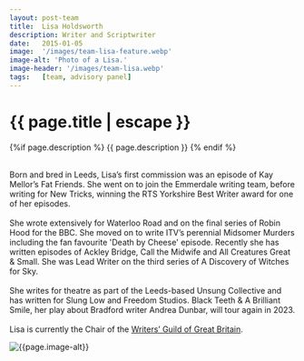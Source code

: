 ```yaml
---
layout: post-team
title:  Lisa Holdsworth
description: Writer and Scriptwriter
date:   2015-01-05
image:  '/images/team-lisa-feature.webp'
image-alt: 'Photo of a Lisa.'
image-header: '/images/team-lisa.webp'
tags:   [team, advisory panel]
---
```

<!-- begin hero -->
  <div class="container">
    <div class="row">
      <div class="col col-12">
        <div class="hero2__inner">
          <div class="hero2__left">
            <h1 class="post__title">{{ page.title | escape }}</h1>
          {%if page.description %}
            {{ page.description }}
          {% endif %}
          <br><br>
          <p>Born and bred in Leeds, Lisa’s first commission was an episode of Kay Mellor’s Fat Friends. She went on to join the Emmerdale writing team, before writing for New Tricks, winning the RTS Yorkshire Best Writer award for one of her episodes.
          <br><br>
          She wrote extensively for Waterloo Road and on the final series of Robin Hood for the BBC. She moved on to write ITV’s perennial Midsomer Murders including the fan favourite 'Death by Cheese' episode. Recently she has written episodes of Ackley Bridge, Call the Midwife and All Creatures Great & Small. She was Lead Writer on the third series of A Discovery of Witches for Sky.
          <br><br>
          She writes for theatre as part of the Leeds-based Unsung Collective and has written for Slung Low and Freedom Studios. Black Teeth & A Brilliant Smile, her play about Bradford writer Andrea Dunbar, will tour again in 2023. 
          <br><br>
          Lisa is currently the Chair of the <a href="https://writersguild.org.uk/">Writers’ Guild of Great Britain</a>.</p>
           </div>
          <div class="hero2__right">
              <img class="lazy" data-src="{{page.image-header}}" alt="{{page.image-alt}}">
        </div>
      </div>
    </div>
  </div>
